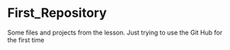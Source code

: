 # First_Repository
Some files and projects from the lesson. Just trying to use the Git Hub for the first time
